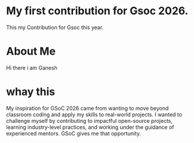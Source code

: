 # My first contribution for Gsoc 2026.
This my Contribution for Gsoc this year.

# About Me
Hi there i am Ganesh 

# whay this 
My inspiration for GSoC 2026 came from wanting to move beyond classroom coding and apply my skills to real-world projects. I wanted to challenge myself by contributing to impactful open-source projects, learning industry-level practices, and working under the guidance of experienced mentors. GSoC gives me that opportunity.
